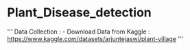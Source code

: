 # Plant_Disease_detection


''' 
Data Collection : 
    - Download Data from Kaggle : https://www.kaggle.com/datasets/arjuntejaswi/plant-village
'''
